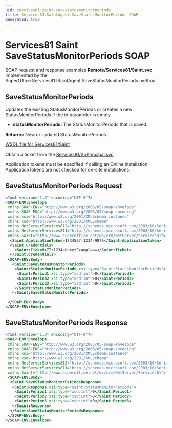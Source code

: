 ```yaml
---
uid: services81-saint-savestatusmonitorperiods
title: Services81.SaintAgent.SaveStatusMonitorPeriods SOAP
Generated: true
---
```


# Services81 Saint SaveStatusMonitorPeriods SOAP

SOAP request and response examples **Remote/Services81/Saint.svc**
Implemented by the <see cref="M:SuperOffice.Services81.ISaintAgent.SaveStatusMonitorPeriods">SuperOffice.Services81.ISaintAgent.SaveStatusMonitorPeriods</see> method.

## SaveStatusMonitorPeriods

Updates the existing StatusMonitorPeriods or creates a new StatusMonitorPeriods if the id parameter is empty

* **statusMonitorPeriods:** The StatusMonitorPeriods that is saved.

**Returns:** New or updated StatusMonitorPeriods


[WSDL file for Services81/Saint](../Services81-Saint.md)

Obtain a ticket from the [Services81/SoPrincipal.svc](../SoPrincipal/index.md)

Application tokens must be specified if calling an Online installation. ApplicationTokens are not checked for on-site installations.

## SaveStatusMonitorPeriods Request

```xml
<?xml version="1.0" encoding="UTF-8"?>
<SOAP-ENV:Envelope
 xmlns:SOAP-ENV="http://www.w3.org/2003/05/soap-envelope"
 xmlns:SOAP-ENC="http://www.w3.org/2003/05/soap-encoding"
 xmlns:xsi="http://www.w3.org/2001/XMLSchema-instance"
 xmlns:xsd="http://www.w3.org/2001/XMLSchema"
 xmlns:NetServerServices812="http://schemas.microsoft.com/2003/10/Serialization/Arrays"
 xmlns:NetServerServices811="http://schemas.microsoft.com/2003/10/Serialization/"
 xmlns:Saint="http://www.superoffice.net/ws/crm/NetServer/Services81">
  <Saint:ApplicationToken>1234567-1234-9876</Saint:ApplicationToken>
  <Saint:Credentials>
    <Saint:Ticket>7T:1234abcxyzExample==</Saint:Ticket>
  </Saint:Credentials>
 <SOAP-ENV:Body>
   <Saint:SaveStatusMonitorPeriods>
    <Saint:StatusMonitorPeriods xsi:type="Saint:StatusMonitorPeriods">
     <Saint:Period1 xsi:type="xsd:int">0</Saint:Period1>
     <Saint:Period2 xsi:type="xsd:int">0</Saint:Period2>
     <Saint:Period3 xsi:type="xsd:int">0</Saint:Period3>
    </Saint:StatusMonitorPeriods>
   </Saint:SaveStatusMonitorPeriods>

 </SOAP-ENV:Body>
</SOAP-ENV:Envelope>

```


## SaveStatusMonitorPeriods Response

```xml
<?xml version="1.0" encoding="UTF-8"?>
<SOAP-ENV:Envelope
 xmlns:SOAP-ENV="http://www.w3.org/2003/05/soap-envelope"
 xmlns:SOAP-ENC="http://www.w3.org/2003/05/soap-encoding"
 xmlns:xsi="http://www.w3.org/2001/XMLSchema-instance"
 xmlns:xsd="http://www.w3.org/2001/XMLSchema"
 xmlns:NetServerServices812="http://schemas.microsoft.com/2003/10/Serialization/Arrays"
 xmlns:NetServerServices811="http://schemas.microsoft.com/2003/10/Serialization/"
 xmlns:Saint="http://www.superoffice.net/ws/crm/NetServer/Services81">
 <SOAP-ENV:Body>
  <Saint:SaveStatusMonitorPeriodsResponse>
   <Saint:Response xsi:type="Saint:StatusMonitorPeriods">
    <Saint:Period1 xsi:type="xsd:int">0</Saint:Period1>
    <Saint:Period2 xsi:type="xsd:int">0</Saint:Period2>
    <Saint:Period3 xsi:type="xsd:int">0</Saint:Period3>
   </Saint:Response>
  </Saint:SaveStatusMonitorPeriodsResponse>
 </SOAP-ENV:Body>
</SOAP-ENV:Envelope>

```


